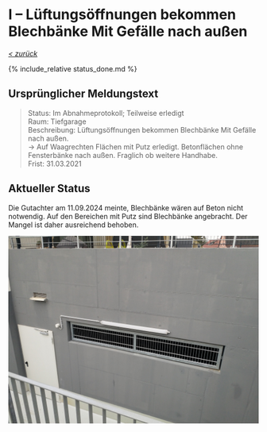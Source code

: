 # I &ndash; Lüftungsöffnungen bekommen Blechbänke Mit Gefälle nach außen

_[&lt; zurück](../../index.md)_

{% include_relative status_done.md %}

## Ursprünglicher Meldungstext

> Status: Im Abnahmeprotokoll; Teilweise erledigt\
> Raum: Tiefgarage\
> Beschreibung: Lüftungsöffnungen bekommen Blechbänke Mit Gefälle nach außen.\
> -> Auf Waagrechten Flächen mit Putz erledigt. Betonflächen ohne Fensterbänke nach außen. Fraglich ob weitere Handhabe.\
> Frist: 31.03.2021

## Aktueller Status

Die Gutachter am 11.09.2024 meinte, Blechbänke wären auf Beton nicht notwendig. Auf den Bereichen mit Putz sind Blechbänke angebracht.
Der Mangel ist daher ausreichend behoben.

![](Meldung.jpg)